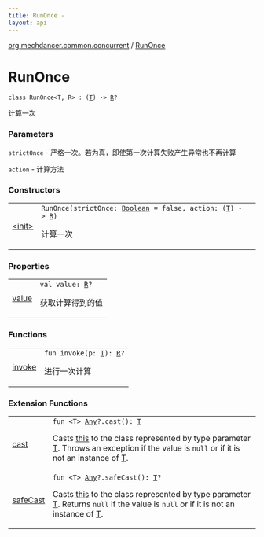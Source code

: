 ```yaml
---
title: RunOnce - 
layout: api
---
```


<div class='api-docs-breadcrumbs'><a href="../index.html">org.mechdancer.common.concurrent</a> / <a href="./index.html">RunOnce</a></div>

# RunOnce

<div class="signature"><code><span class="keyword">class </span><span class="identifier">RunOnce</span><span class="symbol">&lt;</span><span class="identifier">T</span><span class="symbol">, </span><span class="identifier">R</span><span class="symbol">&gt;</span>&nbsp;<span class="symbol">:</span>&nbsp;<span class="symbol">(</span><a href="index.html#T"><span class="identifier">T</span></a><span class="symbol">)</span>&nbsp;<span class="symbol">-&gt;</span>&nbsp;<a href="index.html#R"><span class="identifier">R</span></a><span class="symbol">?</span></code></div>

计算一次

### Parameters

<code>strictOnce</code> - 严格一次。若为真，即使第一次计算失败产生异常也不再计算

<code>action</code> - 计算方法

### Constructors

<table class="api-docs-table">
<tbody>
<tr>
<td markdown="1">

<a href="-init-.html">&lt;init&gt;</a>


</td>
<td markdown="1">
<div class="signature"><code><span class="identifier">RunOnce</span><span class="symbol">(</span><span class="parameterName" id="org.mechdancer.common.concurrent.RunOnce$<init>(kotlin.Boolean, kotlin.Function1((org.mechdancer.common.concurrent.RunOnce.T, org.mechdancer.common.concurrent.RunOnce.R)))/strictOnce">strictOnce</span><span class="symbol">:</span>&nbsp;<a href="https://kotlinlang.org/api/latest/jvm/stdlib/kotlin/-boolean/index.html"><span class="identifier">Boolean</span></a>&nbsp;<span class="symbol">=</span>&nbsp;false<span class="symbol">, </span><span class="parameterName" id="org.mechdancer.common.concurrent.RunOnce$<init>(kotlin.Boolean, kotlin.Function1((org.mechdancer.common.concurrent.RunOnce.T, org.mechdancer.common.concurrent.RunOnce.R)))/action">action</span><span class="symbol">:</span>&nbsp;<span class="symbol">(</span><a href="index.html#T"><span class="identifier">T</span></a><span class="symbol">)</span>&nbsp;<span class="symbol">-&gt;</span>&nbsp;<a href="index.html#R"><span class="identifier">R</span></a><span class="symbol">)</span></code></div>

计算一次


</td>
</tr>
</tbody>
</table>

### Properties

<table class="api-docs-table">
<tbody>
<tr>
<td markdown="1">

<a href="value.html">value</a>


</td>
<td markdown="1">
<div class="signature"><code><span class="keyword">val </span><span class="identifier">value</span><span class="symbol">: </span><a href="index.html#R"><span class="identifier">R</span></a><span class="symbol">?</span></code></div>

获取计算得到的值


</td>
</tr>
</tbody>
</table>

### Functions

<table class="api-docs-table">
<tbody>
<tr>
<td markdown="1">

<a href="invoke.html">invoke</a>


</td>
<td markdown="1">
<div class="signature"><code><span class="keyword">fun </span><span class="identifier">invoke</span><span class="symbol">(</span><span class="parameterName" id="org.mechdancer.common.concurrent.RunOnce$invoke(org.mechdancer.common.concurrent.RunOnce.T)/p">p</span><span class="symbol">:</span>&nbsp;<a href="index.html#T"><span class="identifier">T</span></a><span class="symbol">)</span><span class="symbol">: </span><a href="index.html#R"><span class="identifier">R</span></a><span class="symbol">?</span></code></div>

进行一次计算


</td>
</tr>
</tbody>
</table>

### Extension Functions

<table class="api-docs-table">
<tbody>
<tr>
<td markdown="1">

<a href="../../org.mechdancer.common.extension/kotlin.-any/cast.html">cast</a>


</td>
<td markdown="1">
<div class="signature"><code><span class="keyword">fun </span><span class="symbol">&lt;</span><span class="identifier">T</span><span class="symbol">&gt;</span> <a href="https://kotlinlang.org/api/latest/jvm/stdlib/kotlin/-any/index.html"><span class="identifier">Any</span></a><span class="symbol">?</span><span class="symbol">.</span><span class="identifier">cast</span><span class="symbol">(</span><span class="symbol">)</span><span class="symbol">: </span><a href="../../org.mechdancer.common.extension/kotlin.-any/cast.html#T"><span class="identifier">T</span></a></code></div>

Casts <a href="../../org.mechdancer.common.extension/kotlin.-any/cast/-this-.html">this</a> to the class represented by type parameter <a href="../../org.mechdancer.common.extension/kotlin.-any/cast.html#T">T</a>.
Throws an exception if the value is <code>null</code> or if it is not an instance of <a href="../../org.mechdancer.common.extension/kotlin.-any/cast.html#T">T</a>.


</td>
</tr>
<tr>
<td markdown="1">

<a href="../../org.mechdancer.common.extension/kotlin.-any/safe-cast.html">safeCast</a>


</td>
<td markdown="1">
<div class="signature"><code><span class="keyword">fun </span><span class="symbol">&lt;</span><span class="identifier">T</span><span class="symbol">&gt;</span> <a href="https://kotlinlang.org/api/latest/jvm/stdlib/kotlin/-any/index.html"><span class="identifier">Any</span></a><span class="symbol">?</span><span class="symbol">.</span><span class="identifier">safeCast</span><span class="symbol">(</span><span class="symbol">)</span><span class="symbol">: </span><a href="../../org.mechdancer.common.extension/kotlin.-any/safe-cast.html#T"><span class="identifier">T</span></a><span class="symbol">?</span></code></div>

Casts <a href="../../org.mechdancer.common.extension/kotlin.-any/safe-cast/-this-.html">this</a> to the class represented by type parameter <a href="../../org.mechdancer.common.extension/kotlin.-any/safe-cast.html#T">T</a>.
Returns <code>null</code> if the value is <code>null</code> or if it is not an instance of <a href="../../org.mechdancer.common.extension/kotlin.-any/safe-cast.html#T">T</a>.


</td>
</tr>
</tbody>
</table>
